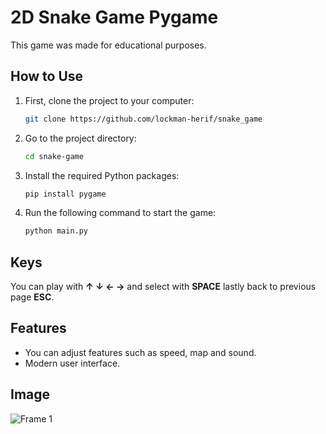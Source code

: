 # 2D Snake Game Pygame

This game was made for educational purposes.

## How to Use

1. First, clone the project to your computer:

    ```bash
    git clone https://github.com/lockman-herif/snake_game
    ```

2. Go to the project directory:

    ```bash
    cd snake-game
    ```

3. Install the required Python packages:

    ```bash
    pip install pygame
    ```

4. Run the following command to start the game:

    ```bash
    python main.py
    ```

## Keys

You can play with **↑ ↓ ← →** and select with **SPACE** lastly back to previous page **ESC**.

## Features

- You can adjust features such as speed, map and sound.
- Modern user interface.

## Image

![Frame 1](https://github.com/lockman-herif/snake-game/assets/154095254/4f4fe6bc-e8da-4443-862f-539f244a2b79)

